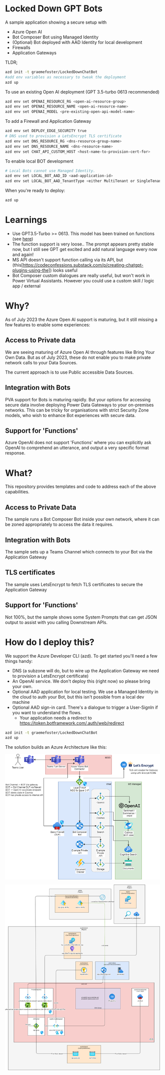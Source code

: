 # Locked Down GPT Bots

A sample application showing a secure setup with

- Azure Open AI 
- Bot Composer Bot using Managed Identity
- (Optional) Bot deployed with AAD Identity for local development
- Firewalls
- Application Gateways

TLDR;
```bash
azd init -t graemefoster/LockedDownChatBot
#add env variables as necessary to tweak the deployment
azd up
```

To use an existing Open AI deployment (GPT 3.5-turbo 0613 recommended)
```bash
azd env set OPENAI_RESOURCE_RG <open-ai-resource-group>
azd env set OPENAI_RESOURCE_NAME <open-ai-resource-name>
azd env set OPENAI_MODEL <pre-existing-open-api-model-name>
```

To add a Firewall and Application Gateway
```bash
azd env set DEPLOY_EDGE_SECURITY true
# DNS used to provision a LetsEncrypt TLS certificate
azd env set DNS_RESOURCE_RG <dns-resource-group-name>
azd env set DNS_RESOURCE_NAME <dns-resource-name>
azd env set CHAT_API_CUSTOM_HOST <host-name-to-provision-cert-for>
```

To enable local BOT development
```bash
# Local Bots cannot use Managed Identity.
azd env set LOCAL_BOT_AAD_ID <aad-application-id>
azd env set LOCAL_BOT_AAD_TenantType <either MultiTenant or SingleTenant>
```

When you're ready to deploy:
```bash
azd up
```

# Learnings

- Use GPT3.5-Turbo >= 0613. This model has been trained on functions (see [here](https://platform.openai.com/docs/guides/gpt/function-calling))
- The function support is very loose.. The prompt appears pretty stable now, but I still see GPT get excited and add natural language every now and again!
- MS API doesn't support function calling via its API, but (this[https://codeconfessions.substack.com/p/creating-chatgpt-plugins-using-the]) looks useful 
- Bot Composer custom dialogues are really useful, but won't work in Power Virtual Assistants. However you could use a custom skill / logic app / external 

# Why?

As of July 2023 the Azure Open AI support is maturing, but it still missing a few features to enable some experiences:

## Access to Private data

We are seeing maturing of Azure Open AI through features like Bring Your Own Data. But as of July 2023, these do not enable you to make private network calls to your Data Sources. 

The current approach is to use Public accessible Data Sources.

## Integration with Bots

PVA support for Bots is maturing rapidly. But your options for accessing secure data involve deploying Power Data Gateways to your on-premises networks. This can be tricky for organisations with strict Security Zone models, who wish to enhance Bot experiences with secure data.

## Support for 'Functions'

Azure OpenAI does not support 'Functions' where you can explicitly ask OpenAI to comprehend an utterance, and output a very specific format response.

# What?

This repository provides templates and code to address each of the above capabilities.

## Access to Private Data

The sample runs a Bot Composer Bot inside your own network, where it can be zoned appropriately to access the data it requires.

## Integration with Bots

The sample sets up a Teams Channel which connects to your Bot via the Application Gateway

## TLS certificates

The sample uses LetsEncrypt to fetch TLS certificates to secure the Application Gateway

## Support for 'Functions'

Not 100%, but the sample shows some System Prompts that can get JSON output to assist with you calling Downstream APIs.

# How do I deploy this?

We support the Azure Developer CLI (azd). To get started you'll need a few things handy:

- DNS (a subzone will do, but to wire up the Application Gateway we need to provision a LetsEncrypt certificate)
- An OpenAI service. We don't deploy this (right now) so please bring your own.
- Optional AAD application for local testing. We use a Managed Identity in the cloud to auth your Bot, but this isn't possible from a local dev machine
- Optional AAD sign-in card. There's a dialogue to trigger a User-SignIn if you want to understand the flows.
  - Your application needs a redirect to https://token.botframework.com/.auth/web/redirect 

```bash
azd init -t graemefoster/LockedDownChatBot
azd up
```

The solution builds an Azure Architecture like this:

![Logical](./artifacts/Architecture.png "Simple view")

![Azure Resources](./artifacts/sample-azure-resources.png "Generated view")
